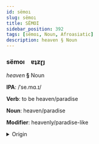 ```yaml
---
id: sëmoı
slug: sëmoı
title: SËMOI
sidebar_position: 392
tags: [sëmoı, Noun, Afroasiatic]
description: heaven § Noun
---
```


### sëmoı&emsp;<span kind="abugida">ɐʇƶɽȷ</span>

*heaven* **§** Noun

**IPA**: /ˈse.mɑ.ɪ/

**Verb**: to be heaven/paradise

**Noun**: heaven/paradise

**Modifier**: heavenly/paradise-like

<details>
    <summary>Origin</summary>
    Tigrinya ሰማይ sämay /semaɪ̯/<br/>
    <em>Afroasiatic Language Family</em>
</details>
